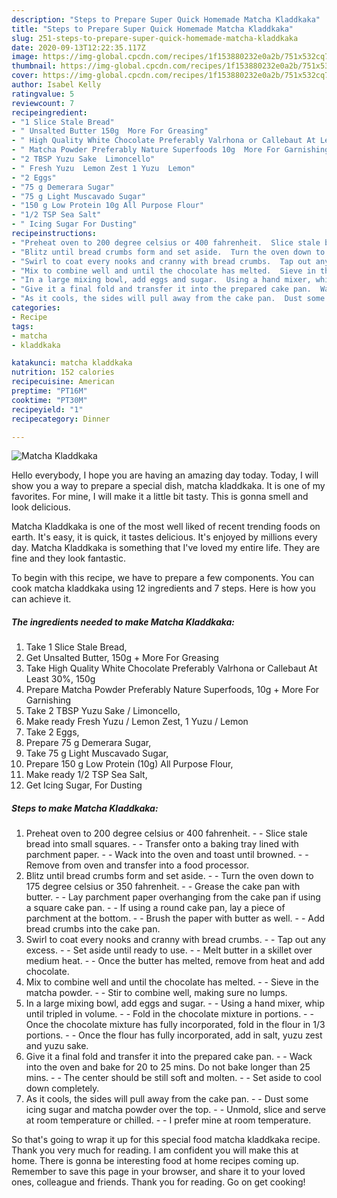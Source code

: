 ```yaml
---
description: "Steps to Prepare Super Quick Homemade Matcha Kladdkaka"
title: "Steps to Prepare Super Quick Homemade Matcha Kladdkaka"
slug: 251-steps-to-prepare-super-quick-homemade-matcha-kladdkaka
date: 2020-09-13T12:22:35.117Z
image: https://img-global.cpcdn.com/recipes/1f153880232e0a2b/751x532cq70/matcha-kladdkaka-recipe-main-photo.jpg
thumbnail: https://img-global.cpcdn.com/recipes/1f153880232e0a2b/751x532cq70/matcha-kladdkaka-recipe-main-photo.jpg
cover: https://img-global.cpcdn.com/recipes/1f153880232e0a2b/751x532cq70/matcha-kladdkaka-recipe-main-photo.jpg
author: Isabel Kelly
ratingvalue: 5
reviewcount: 7
recipeingredient:
- "1 Slice Stale Bread"
- " Unsalted Butter 150g  More For Greasing"
- " High Quality White Chocolate Preferably Valrhona or Callebaut At Least 30 150g"
- " Matcha Powder Preferably Nature Superfoods 10g  More For Garnishing"
- "2 TBSP Yuzu Sake  Limoncello"
- " Fresh Yuzu  Lemon Zest 1 Yuzu  Lemon"
- "2 Eggs"
- "75 g Demerara Sugar"
- "75 g Light Muscavado Sugar"
- "150 g Low Protein 10g All Purpose Flour"
- "1/2 TSP Sea Salt"
- " Icing Sugar For Dusting"
recipeinstructions:
- "Preheat oven to 200 degree celsius or 400 fahrenheit.  Slice stale bread into small squares.  Transfer onto a baking tray lined with parchment paper.   Wack into the oven and toast until browned.  Remove from oven and transfer into a food processor."
- "Blitz until bread crumbs form and set aside.  Turn the oven down to 175 degree celsius or 350 fahrenheit.  Grease the cake pan with butter.  Lay parchment paper overhanging from the cake pan if using a square cake pan.  If using a round cake pan, lay a piece of parchment at the bottom.  Brush the paper with butter as well.  Add bread crumbs into the cake pan."
- "Swirl to coat every nooks and cranny with bread crumbs.  Tap out any excess.  Set aside until ready to use.  Melt butter in a skillet over medium heat.  Once the butter has melted, remove from heat and add chocolate."
- "Mix to combine well and until the chocolate has melted.  Sieve in the matcha powder.  Stir to combine well, making sure no lumps."
- "In a large mixing bowl, add eggs and sugar.  Using a hand mixer, whip until tripled in volume.  Fold in the chocolate mixture in portions.  Once the chocolate mixture has fully incorporated, fold in the flour in 1/3 portions.  Once the flour has fully incorporated, add in salt, yuzu zest and yuzu sake."
- "Give it a final fold and transfer it into the prepared cake pan.  Wack into the oven and bake for 20 to 25 mins. Do not bake longer than 25 mins.  The center should be still soft and molten.  Set aside to cool down completely."
- "As it cools, the sides will pull away from the cake pan.  Dust some icing sugar and matcha powder over the top.  Unmold, slice and serve at room temperature or chilled.  I prefer mine at room temperature."
categories:
- Recipe
tags:
- matcha
- kladdkaka

katakunci: matcha kladdkaka 
nutrition: 152 calories
recipecuisine: American
preptime: "PT16M"
cooktime: "PT30M"
recipeyield: "1"
recipecategory: Dinner

---
```



![Matcha Kladdkaka](https://img-global.cpcdn.com/recipes/1f153880232e0a2b/751x532cq70/matcha-kladdkaka-recipe-main-photo.jpg)

Hello everybody, I hope you are having an amazing day today. Today, I will show you a way to prepare a special dish, matcha kladdkaka. It is one of my favorites. For mine, I will make it a little bit tasty. This is gonna smell and look delicious.



Matcha Kladdkaka is one of the most well liked of recent trending foods on earth. It's easy, it is quick, it tastes delicious. It's enjoyed by millions every day. Matcha Kladdkaka is something that I've loved my entire life. They are fine and they look fantastic.


To begin with this recipe, we have to prepare a few components. You can cook matcha kladdkaka using 12 ingredients and 7 steps. Here is how you can achieve it.

<!--inarticleads1-->

##### The ingredients needed to make Matcha Kladdkaka:

1. Take 1 Slice Stale Bread,
1. Get  Unsalted Butter, 150g + More For Greasing
1. Take  High Quality White Chocolate Preferably Valrhona or Callebaut At Least 30%, 150g
1. Prepare  Matcha Powder Preferably Nature Superfoods, 10g + More For Garnishing
1. Take 2 TBSP Yuzu Sake / Limoncello,
1. Make ready  Fresh Yuzu / Lemon Zest, 1 Yuzu / Lemon
1. Take 2 Eggs,
1. Prepare 75 g Demerara Sugar,
1. Take 75 g Light Muscavado Sugar,
1. Prepare 150 g Low Protein (10g) All Purpose Flour,
1. Make ready 1/2 TSP Sea Salt,
1. Get  Icing Sugar, For Dusting




<!--inarticleads2-->

##### Steps to make Matcha Kladdkaka:

1. Preheat oven to 200 degree celsius or 400 fahrenheit. -  - Slice stale bread into small squares. -  - Transfer onto a baking tray lined with parchment paper.  -  - Wack into the oven and toast until browned. -  - Remove from oven and transfer into a food processor.
1. Blitz until bread crumbs form and set aside. -  - Turn the oven down to 175 degree celsius or 350 fahrenheit. -  - Grease the cake pan with butter. -  - Lay parchment paper overhanging from the cake pan if using a square cake pan. -  - If using a round cake pan, lay a piece of parchment at the bottom. -  - Brush the paper with butter as well. -  - Add bread crumbs into the cake pan.
1. Swirl to coat every nooks and cranny with bread crumbs. -  - Tap out any excess. -  - Set aside until ready to use. -  - Melt butter in a skillet over medium heat. -  - Once the butter has melted, remove from heat and add chocolate.
1. Mix to combine well and until the chocolate has melted. -  - Sieve in the matcha powder. -  - Stir to combine well, making sure no lumps.
1. In a large mixing bowl, add eggs and sugar. -  - Using a hand mixer, whip until tripled in volume. -  - Fold in the chocolate mixture in portions. -  - Once the chocolate mixture has fully incorporated, fold in the flour in 1/3 portions. -  - Once the flour has fully incorporated, add in salt, yuzu zest and yuzu sake.
1. Give it a final fold and transfer it into the prepared cake pan. -  - Wack into the oven and bake for 20 to 25 mins. Do not bake longer than 25 mins. -  - The center should be still soft and molten. -  - Set aside to cool down completely.
1. As it cools, the sides will pull away from the cake pan. -  - Dust some icing sugar and matcha powder over the top. -  - Unmold, slice and serve at room temperature or chilled. -  - I prefer mine at room temperature.




So that's going to wrap it up for this special food matcha kladdkaka recipe. Thank you very much for reading. I am confident you will make this at home. There is gonna be interesting food at home recipes coming up. Remember to save this page in your browser, and share it to your loved ones, colleague and friends. Thank you for reading. Go on get cooking!
